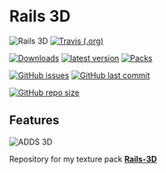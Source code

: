 # Rails 3D

![Rails 3D](http://cf.way2muchnoise.eu/title/rails-3d_DOWNLOAD_%20.svg?badge_style=for_the_badge "Curse Forge") [![Travis (.org)](https://img.shields.io/travis/SupinePandora43/Rails-3d.svg?style=for-the-badge)](https://travis-ci.org/SupinePandora43/Rails-3D)

[![Downloads](http://cf.way2muchnoise.eu/full_rails-3d_downloads.svg?style=for-the-badge)](https://www.curseforge.com/minecraft/texture-packs/rails-3d)
[![latest version](http://cf.way2muchnoise.eu/versions/rails-3d_latest.svg?style=for-the-badge)](https://www.curseforge.com/minecraft/texture-packs/rails-3d/files)
[![Packs](http://cf.way2muchnoise.eu/packs/rails-3d.svg?style=for-the-badge)](https://www.curseforge.com/minecraft/texture-packs/rails-3d/relations/dependents)

[![GitHub issues](https://img.shields.io/github/issues/SupinePandora43/Rails-3D.svg?style=for-the-badge)](https://github.com/SupinePandora43/Rails-3D/issues "GitHub issues")
[![GitHub last commit](https://img.shields.io/github/last-commit/SupinePandora43/Rails-3D.svg?style=for-the-badge)](https://github.com/SupinePandora43/Rails-3D/commits/master "GitHub last commit")

[![GitHub repo size](https://img.shields.io/github/repo-size/SupinePandora43/Rails-3D.svg?style=for-the-badge)](https://github.com/SupinePandora43/Rails-3D "Rails-3D")

## Features

![ADDS 3D](https://img.shields.io/badge/ADDS-3D-brightgreen.svg?style=for-the-badge)

Repository for my texture pack [**Rails-3D**](https://www.curseforge.com/minecraft/texture-packs/rails-3d)
